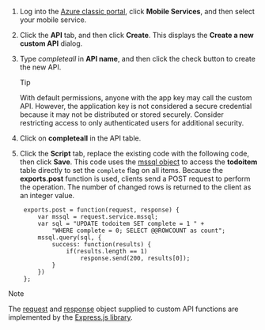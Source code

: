 

1. Log into the [Azure classic portal](https://manage.windowsazure.com/), click **Mobile Services**, and then select your mobile service.
2. Click the **API** tab, and then click **Create**. This displays the **Create a new custom API** dialog.
3. Type *completeall* in **API name**, and then click the check button to create the new API.
   
   > [!TIP]
   > With default permissions, anyone with the app key may call the custom API. However, the application key is not considered a secure credential because it may not be distributed or stored securely. Consider restricting access to only authenticated users for additional security.
   > 
4. Click on **completeall** in the API table.
5. Click the **Script** tab, replace the existing code with the following code, then click **Save**.     This code uses the [mssql object](http://msdn.microsoft.com/library/windowsazure/jj554212.aspx) to access the **todoitem** table directly to set the `complete` flag on all items. Because the **exports.post** function is used, clients send a POST request to perform the operation. The number of changed rows is returned to the client as an integer value.

        exports.post = function(request, response) {
            var mssql = request.service.mssql;
            var sql = "UPDATE todoitem SET complete = 1 " +
                "WHERE complete = 0; SELECT @@ROWCOUNT as count";
            mssql.query(sql, {
                success: function(results) {
                    if(results.length == 1)
                        response.send(200, results[0]);
                }
            })
        };


> [!NOTE]
> The [request](http://msdn.microsoft.com/library/windowsazure/jj554218.aspx) and [response](http://msdn.microsoft.com/library/windowsazure/dn303373.aspx) object supplied to custom API functions are implemented by the [Express.js library](http://go.microsoft.com/fwlink/p/?LinkId=309046). 
> 
> 

<!-- Anchors. -->

<!-- Images. -->

<!-- URLs. -->
[mssql object]: http://msdn.microsoft.com/library/windowsazure/jj554212.aspx
